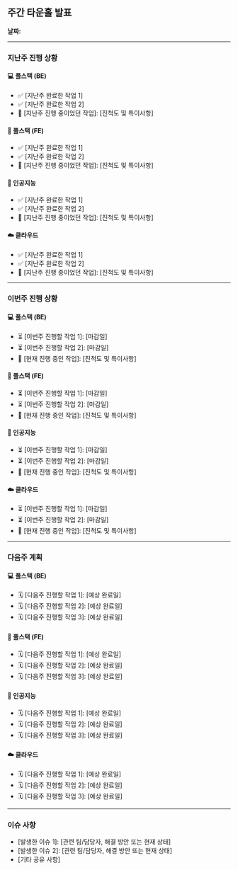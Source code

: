 ## 주간 타운홀 발표

**날짜:**

---

### 지난주 진행 상황

#### **💻 풀스택 (BE)**

* ✅ [지난주 완료한 작업 1]
* ✅ [지난주 완료한 작업 2]
* 🚧 [지난주 진행 중이었던 작업]: [진척도 및 특이사항]

#### **🎨 풀스택 (FE)**

* ✅ [지난주 완료한 작업 1]
* ✅ [지난주 완료한 작업 2]
* 🚧 [지난주 진행 중이었던 작업]: [진척도 및 특이사항]

#### **🧠 인공지능**

* ✅ [지난주 완료한 작업 1]
* ✅ [지난주 완료한 작업 2]
* 🚧 [지난주 진행 중이었던 작업]: [진척도 및 특이사항]

#### **☁️ 클라우드**

* ✅ [지난주 완료한 작업 1]
* ✅ [지난주 완료한 작업 2]
* 🚧 [지난주 진행 중이었던 작업]: [진척도 및 특이사항]

---

### 이번주 진행 상황

#### **💻 풀스택 (BE)**

* ⏳ [이번주 진행할 작업 1]: [마감일]
* ⏳ [이번주 진행할 작업 2]: [마감일]
* 🚧 [현재 진행 중인 작업]: [진척도 및 특이사항]

#### **🎨 풀스택 (FE)**

* ⏳ [이번주 진행할 작업 1]: [마감일]
* ⏳ [이번주 진행할 작업 2]: [마감일]
* 🚧 [현재 진행 중인 작업]: [진척도 및 특이사항]

#### **🧠 인공지능**

* ⏳ [이번주 진행할 작업 1]: [마감일]
* ⏳ [이번주 진행할 작업 2]: [마감일]
* 🚧 [현재 진행 중인 작업]: [진척도 및 특이사항]

#### **☁️ 클라우드**

* ⏳ [이번주 진행할 작업 1]: [마감일]
* ⏳ [이번주 진행할 작업 2]: [마감일]
* 🚧 [현재 진행 중인 작업]: [진척도 및 특이사항]

---

### 다음주 계획

#### **💻 풀스택 (BE)**

* 🗓️ [다음주 진행할 작업 1]: [예상 완료일]
* 🗓️ [다음주 진행할 작업 2]: [예상 완료일]
* 🗓️ [다음주 진행할 작업 3]: [예상 완료일]

#### **🎨 풀스택 (FE)**

* 🗓️ [다음주 진행할 작업 1]: [예상 완료일]
* 🗓️ [다음주 진행할 작업 2]: [예상 완료일]
* 🗓️ [다음주 진행할 작업 3]: [예상 완료일]

#### **🧠 인공지능**

* 🗓️ [다음주 진행할 작업 1]: [예상 완료일]
* 🗓️ [다음주 진행할 작업 2]: [예상 완료일]
* 🗓️ [다음주 진행할 작업 3]: [예상 완료일]

#### **☁️ 클라우드**

* 🗓️ [다음주 진행할 작업 1]: [예상 완료일]
* 🗓️ [다음주 진행할 작업 2]: [예상 완료일]
* 🗓️ [다음주 진행할 작업 3]: [예상 완료일]

---

### 이슈 사항

* [발생한 이슈 1]: [관련 팀/담당자, 해결 방안 또는 현재 상태]
* [발생한 이슈 2]: [관련 팀/담당자, 해결 방안 또는 현재 상태]
* [기타 공유 사항]
